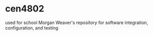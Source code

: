 # cen4802
used for school
Morgan Weaver's repository for software integration, configuration, and testing
